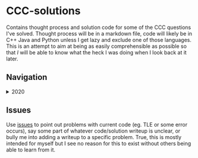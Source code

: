 # CCC-solutions

Contains thought process and solution code for some of the CCC questions I've solved. Thought process will be in a markdown file, code will likely be in C++ Java and Python unless I get lazy and exclude one of those languages. This is an attempt to aim at being as easily comprehensible as possible so that *I* will be able to know what the heck I was doing when I look back at it later.

## Navigation

<details>

<summary>2020</summary>

|Problem|Name|
|-------|----|
|S1|[Surmising a Sprinter's Speed](./CCC_2020/S1/Solution.md)|
|S2|[Escape Room](./CCC_2020/S2/Solution.md)|

</details>

## Issues

Use [issues](https://github.com/vivian-dai/CCC-solutions/issues) to point out problems with current code (eg. TLE or some error occurs), say some part of whatever code/solution writeup is unclear, or bully me into adding a writeup to a specific problem. True, this is mostly intended for myself but I see no reason for this to exist without others being able to learn from it.
